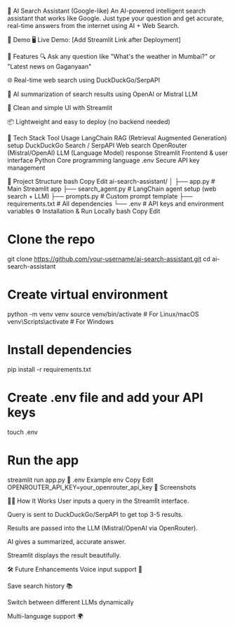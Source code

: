 
🔎 AI Search Assistant (Google-like)
An AI-powered intelligent search assistant that works like Google. Just type your question and get accurate, real-time answers from the internet using AI + Web Search.

🚀 Demo
🖥️ Live Demo: [Add Streamlit Link after Deployment]

📌 Features
🔍 Ask any question like "What's the weather in Mumbai?" or "Latest news on Gaganyaan"

🌐 Real-time web search using DuckDuckGo/SerpAPI

🤖 AI summarization of search results using OpenAI or Mistral LLM

📄 Clean and simple UI with Streamlit

📦 Lightweight and easy to deploy (no backend needed)

🧠 Tech Stack
Tool	Usage
LangChain	RAG (Retrieval Augmented Generation) setup
DuckDuckGo Search / SerpAPI	Web search
OpenRouter (Mistral/OpenAI)	LLM (Language Model) response
Streamlit	Frontend & user interface
Python	Core programming language
.env	Secure API key management

📂 Project Structure
bash
Copy
Edit
ai-search-assistant/
│
├── app.py                 # Main Streamlit app
├── search_agent.py        # LangChain agent setup (web search + LLM)
├── prompts.py             # Custom prompt template
├── requirements.txt       # All dependencies
└── .env                   # API keys and environment variables
⚙️ Installation & Run Locally
bash
Copy
Edit
# Clone the repo
git clone https://github.com/your-username/ai-search-assistant.git
cd ai-search-assistant

# Create virtual environment
python -m venv venv
source venv/bin/activate   # For Linux/macOS
venv\Scripts\activate      # For Windows

# Install dependencies
pip install -r requirements.txt

# Create .env file and add your API keys
touch .env

# Run the app
streamlit run app.py
🔐 .env Example
env
Copy
Edit
OPENROUTER_API_KEY=your_openrouter_api_key
📸 Screenshots

🧑‍💻 How It Works
User inputs a query in the Streamlit interface.

Query is sent to DuckDuckGo/SerpAPI to get top 3-5 results.

Results are passed into the LLM (Mistral/OpenAI via OpenRouter).

AI gives a summarized, accurate answer.

Streamlit displays the result beautifully.

🛠️ Future Enhancements
Voice input support 🎤

Save search history 📚

Switch between different LLMs dynamically

Multi-language support 🌍

